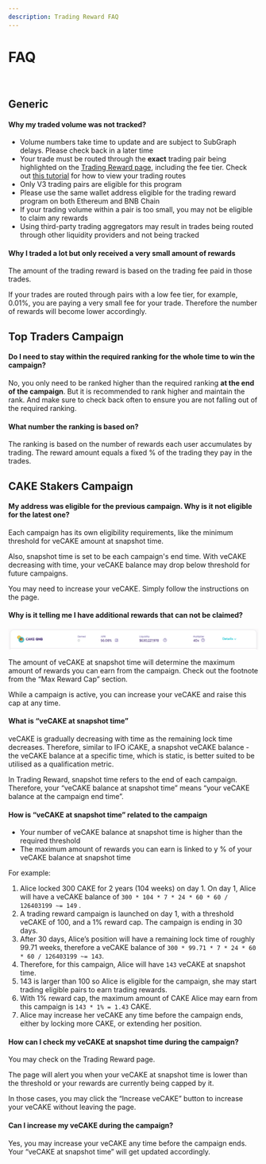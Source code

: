 ```yaml
---
description: Trading Reward FAQ
---
```


# FAQ

<figure><img src="../../.gitbook/assets/faq-tradingreward.png" alt=""><figcaption></figcaption></figure>

## Generic

#### Why my traded volume was not tracked?

* Volume numbers take time to update and are subject to SubGraph delays. Please check back in a later time
* Your trade must be routed through the **exact** trading pair being highlighted on the [Trading Reward page](https://pancakeswap.finance/trading-reward#rewards-breakdown), including the fee tier. Check out [this tutorial](https://docs.pancakeswap.finance/products/pancakeswap-exchange/fees-and-routes#check-the-fee-rate-and-fee-amount-that-is-currently-applied) for how to view your trading routes
* Only V3 trading pairs are eligible for this program
* Please use the same wallet address eligible for the trading reward program on both Ethereum and BNB Chain
* If your trading volume within a pair is too small, you may not be eligible to claim any rewards
* Using third-party trading aggregators may result in trades being routed through other liquidity providers and not being tracked

#### Why I traded a lot but only received a very small amount of rewards

The amount of the trading reward is based on the trading fee paid in those trades.

If your trades are routed through pairs with a low fee tier, for example, 0.01%, you are paying a very small fee for your trade. Therefore the number of rewards will become lower accordingly.



## Top Traders Campaign

#### Do I need to stay within the required ranking for the whole time to win the campaign?

No, you only need to be ranked higher than the required ranking **at the end of the campaign**. But it is recommended to rank higher and maintain the rank. And make sure to check back often to ensure you are not falling out of the required ranking.

#### What number the ranking is based on?

The ranking is based on the number of rewards each user accumulates by trading. The reward amount equals a fixed % of the trading they pay in the trades.



## CAKE Stakers Campaign

#### My address was eligible for the previous campaign. Why is it not eligible for the latest one?

Each campaign has its own eligibility requirements, like the minimum threshold for veCAKE amount at snapshot time.

Also, snapshot time is set to be each campaign's end time. With veCAKE decreasing with time, your veCAKE balance may drop below threshold for future campaigns.

You may need to increase your veCAKE. Simply follow the instructions on the page.

#### Why is it telling me I have additional rewards that can not be claimed?

![](<../../.gitbook/assets/image (69).png>)

The amount of veCAKE at snapshot time will determine the maximum amount of rewards you can earn from the campaign. Check out the footnote from the “Max Reward Cap” section.

While a campaign is active, you can increase your veCAKE and raise this cap at any time.

#### What is “veCAKE at snapshot time”

veCAKE is gradually decreasing with time as the remaining lock time decreases. Therefore, similar to IFO iCAKE, a snapshot veCAKE balance - the veCAKE balance at a specific time, which is static, is better suited to be utilised as a qualification metric.

In Trading Reward, snapshot time refers to the end of each campaign. Therefore, your “veCAKE balance at snapshot time” means “your veCAKE balance at the campaign end time”.

#### How is “veCAKE at snapshot time” related to the campaign

* Your number of veCAKE balance at snapshot time is higher than the required threshold
* The maximum amount of rewards you can earn is linked to y % of your veCAKE balance at snapshot time

For example:

1. Alice locked 300 CAKE for 2 years (104 weeks) on day 1. On day 1, Alice will have a veCAKE balance of `300 * 104 * 7 * 24 * 60 * 60 / 126403199 ~= 149` .
2. A trading reward campaign is launched on day 1, with a threshold veCAKE of 100, and a 1% reward cap. The campaign is ending in 30 days.
3. After 30 days, Alice’s position will have a remaining lock time of roughly 99.71 weeks, therefore a veCAKE balance of `300 * 99.71 * 7 * 24 * 60 * 60 / 126403199 ~= 143`.
4. Therefore, for this campaign, Alice will have `143` veCAKE at snapshot time.
5. 143 is larger than 100 so Alice is eligible for the campaign, she may start trading eligible pairs to earn trading rewards.
6. With 1% reward cap, the maximum amount of CAKE Alice may earn from this campaign is `143 * 1% = 1.43` CAKE.
7. Alice may increase her veCAKE any time before the campaign ends, either by locking more CAKE, or extending her position.

#### How can I check my veCAKE at snapshot time during the campaign?

You may check on the Trading Reward page.

The page will alert you when your veCAKE at snapshot time is lower than the threshold or your rewards are currently being capped by it.

In those cases, you may click the “Increase veCAKE” button to increase your veCAKE without leaving the page.

#### Can I increase my veCAKE during the campaign?

Yes, you may increase your veCAKE any time before the campaign ends. Your “veCAKE at snapshot time” will get updated accordingly.
